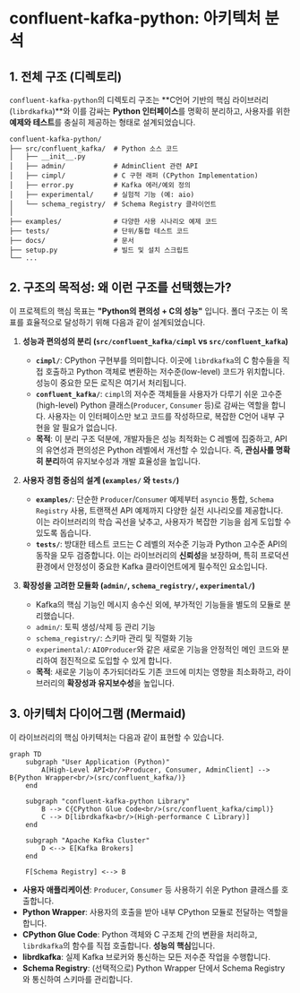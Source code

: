 # confluent-kafka-python: 아키텍처 분석

## 1. 전체 구조 (디렉토리)

`confluent-kafka-python`의 디렉토리 구조는 **C언어 기반의 핵심 라이브러리(`librdkafka`)**와 이를 감싸는 **Python 인터페이스**를 명확히 분리하고, 사용자를 위한 **예제와 테스트**를 충실히 제공하는 형태로 설계되었습니다.

```
confluent-kafka-python/
├── src/confluent_kafka/  # Python 소스 코드
│   ├── __init__.py
│   ├── admin/            # AdminClient 관련 API
│   ├── cimpl/            # C 구현 래퍼 (CPython Implementation)
│   ├── error.py          # Kafka 에러/예외 정의
│   ├── experimental/     # 실험적 기능 (예: aio)
│   └── schema_registry/  # Schema Registry 클라이언트
│
├── examples/             # 다양한 사용 시나리오 예제 코드
├── tests/                # 단위/통합 테스트 코드
├── docs/                 # 문서
├── setup.py              # 빌드 및 설치 스크립트
└── ...
```

## 2. 구조의 목적성: 왜 이런 구조를 선택했는가?

이 프로젝트의 핵심 목표는 **"Python의 편의성 + C의 성능"** 입니다. 폴더 구조는 이 목표를 효율적으로 달성하기 위해 다음과 같이 설계되었습니다.

1.  **성능과 편의성의 분리 (`src/confluent_kafka/cimpl` vs `src/confluent_kafka`)**
    *   **`cimpl/`**: CPython 구현부를 의미합니다. 이곳에 `librdkafka`의 C 함수들을 직접 호출하고 Python 객체로 변환하는 저수준(low-level) 코드가 위치합니다. 성능이 중요한 모든 로직은 여기서 처리됩니다.
    *   **`confluent_kafka/`**: `cimpl`의 저수준 객체들을 사용자가 다루기 쉬운 고수준(high-level) Python 클래스(`Producer`, `Consumer` 등)로 감싸는 역할을 합니다. 사용자는 이 인터페이스만 보고 코드를 작성하므로, 복잡한 C언어 내부 구현을 알 필요가 없습니다.
    *   **목적**: 이 분리 구조 덕분에, 개발자들은 성능 최적화는 C 레벨에 집중하고, API의 유연성과 편의성은 Python 레벨에서 개선할 수 있습니다. 즉, **관심사를 명확히 분리**하여 유지보수성과 개발 효율성을 높입니다.

2.  **사용자 경험 중심의 설계 (`examples/` 와 `tests/`)**
    *   **`examples/`**: 단순한 `Producer`/`Consumer` 예제부터 `asyncio` 통합, `Schema Registry` 사용, 트랜잭션 API 예제까지 다양한 실전 시나리오를 제공합니다. 이는 라이브러리의 학습 곡선을 낮추고, 사용자가 복잡한 기능을 쉽게 도입할 수 있도록 돕습니다.
    *   **`tests/`**: 방대한 테스트 코드는 C 레벨의 저수준 기능과 Python 고수준 API의 동작을 모두 검증합니다. 이는 라이브러리의 **신뢰성**을 보장하며, 특히 프로덕션 환경에서 안정성이 중요한 Kafka 클라이언트에게 필수적인 요소입니다.

3.  **확장성을 고려한 모듈화 (`admin/`, `schema_registry/`, `experimental/`)**
    *   Kafka의 핵심 기능인 메시지 송수신 외에, 부가적인 기능들을 별도의 모듈로 분리했습니다.
    *   `admin/`: 토픽 생성/삭제 등 관리 기능
    *   `schema_registry/`: 스키마 관리 및 직렬화 기능
    *   `experimental/`: `AIOProducer`와 같은 새로운 기능을 안정적인 메인 코드와 분리하여 점진적으로 도입할 수 있게 합니다.
    *   **목적**: 새로운 기능이 추가되더라도 기존 코드에 미치는 영향을 최소화하고, 라이브러리의 **확장성과 유지보수성**을 높입니다.

## 3. 아키텍처 다이어그램 (Mermaid)

이 라이브러리의 핵심 아키텍처는 다음과 같이 표현할 수 있습니다.

```mermaid
graph TD
    subgraph "User Application (Python)"
        A[High-Level API<br/>Producer, Consumer, AdminClient] --> B{Python Wrapper<br/>(src/confluent_kafka/)}
    end

    subgraph "confluent-kafka-python Library"
        B --> C{CPython Glue Code<br/>(src/confluent_kafka/cimpl)}
        C --> D[librdkafka<br/>(High-performance C Library)]
    end

    subgraph "Apache Kafka Cluster"
        D <--> E[Kafka Brokers]
    end

    F[Schema Registry] <--> B
```

- **사용자 애플리케이션**: `Producer`, `Consumer` 등 사용하기 쉬운 Python 클래스를 호출합니다.
- **Python Wrapper**: 사용자의 호출을 받아 내부 CPython 모듈로 전달하는 역할을 합니다.
- **CPython Glue Code**: Python 객체와 C 구조체 간의 변환을 처리하고, `librdkafka`의 함수를 직접 호출합니다. **성능의 핵심**입니다.
- **librdkafka**: 실제 Kafka 브로커와 통신하는 모든 저수준 작업을 수행합니다.
- **Schema Registry**: (선택적으로) Python Wrapper 단에서 Schema Registry와 통신하여 스키마를 관리합니다.
